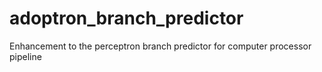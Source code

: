 adoptron_branch_predictor
=========================

Enhancement to the perceptron branch predictor for computer processor pipeline
